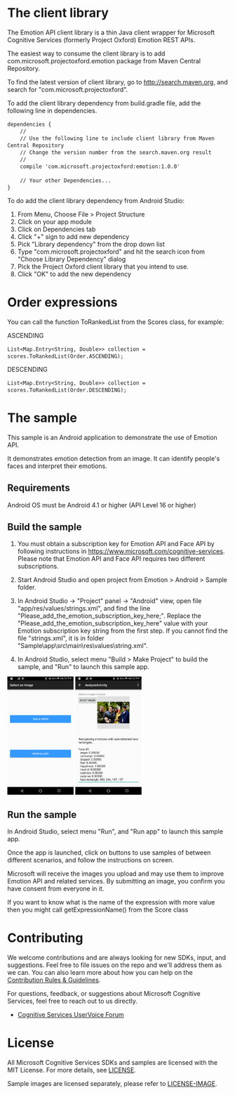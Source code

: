 The client library
==================

The Emotion API client library is a thin Java client wrapper for Microsoft Cognitive Services (formerly Project Oxford)
Emotion REST APIs.

The easiest way to consume the client library is to add com.microsoft.projectoxford.emotion package from Maven Central Repository.

To find the latest version of client library, go to http://search.maven.org, and search for "com.microsoft.projectoxford".

To add the client library dependency from build.gradle file, add the following line in dependencies.

```
dependencies {
    //
    // Use the following line to include client library from Maven Central Repository
    // Change the version number from the search.maven.org result
    //
    compile 'com.microsoft.projectoxford:emotion:1.0.0'

    // Your other Dependencies...
}
```

To do add the client library dependency from Android Studio:
1. From Menu, Choose File \> Project Structure
2. Click on your app module
3. Click on Dependencies tab
4. Click "+" sign to add new dependency
5. Pick "Library dependency" from the drop down list
6. Type "com.microsoft.projectoxford" and hit the search icon from "Choose Library Dependency" dialog
7. Pick the Project Oxford client library that you intend to use.
8. Click "OK" to add the new dependency

Order expressions
============

You can call the function ToRankedList from the Scores class, for example:

ASCENDING
```
List<Map.Entry<String, Double>> collection = scores.ToRankedList(Order.ASCENDING);
```

DESCENDING
```
List<Map.Entry<String, Double>> collection = scores.ToRankedList(Order.DESCENDING);

```

The sample
==========

This sample is an Android application to demonstrate the use of Emotion API.

It demonstrates emotion detection from an image. It can identify people's faces and interpret their emotions.

Requirements
------------

Android OS must be Android 4.1 or higher (API Level 16 or higher)

Build the sample
----------------

1. You must obtain a subscription key for Emotion API and Face API by following instructions in https://www.microsoft.com/cognitive-services. Please note that Emotion API and Face API
requires two different subscriptions.

2.  Start Android Studio and open project from Emotion \> Android \> Sample folder.

3.  In Android Studio -\> "Project" panel -\> "Android" view, open file
    "app/res/values/strings.xml", and find the line
    "Please\_add\_the\_emotion\_subscription\_key\_here;". Replace the
    "Please\_add\_the\_emotion\_subscription\_key\_here" value with your Emotion subscription key
    string from the first step. If you cannot find the file "strings.xml", it is
    in folder "Sample\app\src\main\res\values\string.xml".

4.  In Android Studio, select menu "Build \> Make Project" to build the sample,
    and "Run" to launch this sample app.

<img src="SampleScreenshots/SampleRunning1.png" width="30%"/>
<img src="SampleScreenshots/SampleRunning2.png" width="30%"/>

Run the sample
--------------

In Android Studio, select menu "Run", and "Run app" to launch this sample app.

Once the app is launched, click on buttons to use samples of between different
scenarios, and follow the instructions on screen.

Microsoft will receive the images you upload and may use them to improve Emotion
API and related services. By submitting an image, you confirm you have consent
from everyone in it.

If you want to know what is the name of the expression with more value then you might call getExpressionName() from the Score class

Contributing
============
We welcome contributions and are always looking for new SDKs, input, and
suggestions. Feel free to file issues on the repo and we'll address them as we can. You can also learn more about how you can help on the [Contribution
Rules & Guidelines](</CONTRIBUTING.md>).

For questions, feedback, or suggestions about Microsoft Cognitive Services, feel free to reach out to us directly.

-   [Cognitive Services UserVoice Forum](<https://cognitive.uservoice.com>)

License
=======

All Microsoft Cognitive Services SDKs and samples are licensed with the MIT License. For more details, see
[LICENSE](</LICENSE.md>).

Sample images are licensed separately, please refer to [LICENSE-IMAGE](</LICENSE-IMAGE.md>).
